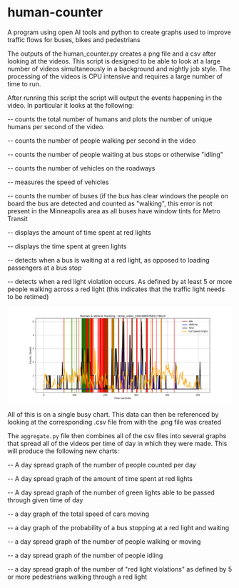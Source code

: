 # human-counter
A program using open AI tools and python to create graphs used to improve traffic flows for buses, bikes and pedestrians

The outputs of the human_counter.py creates a png file and a csv after looking at the videos. This script is designed to be able to look at a large number of videos simultaneously in a background and nightly job style. The processing of the videos is CPU intensive and requires a large number of time to run.

After running this script the script will output the events happening in the video. In particular it looks at the following:

-- counts the total number of humans and plots the number of unique humans per second of the video. 

-- counts the number of people walking per second in the video

-- counts the number of people waiting at bus stops or otherwise "idling"

-- counts the number of vehicles on the roadways

-- measures the speed of vehicles

-- counts the number of buses (if the bus has clear windows the people on board the bus are detected and counted as "walking", this error is not present in the Minneapolis area as all buses have window tints for Metro Transit

-- displays the amount of time spent at red lights

-- displays the time spent at green lights

-- detects when a bus is waiting at a red light, as opposed to loading passengers at a bus stop

-- detects when a red light violation occurs. As defined by at least 5 or more people walking across a red light (this indicates that the traffic light needs to be retimed)

![output graph of a single video processed by the counter script](human_counter.jpeg)



All of this is on a single busy chart. This data can then be referenced by looking at the corresponding .csv file from with the .png file was created

The `aggregate.py` file then combines all of the csv files into several graphs that spread all of the videos per time of day in which they were made. This will produce the following new charts:

-- A day spread graph of the number of people counted per day

-- A day spread graph of the amount of time spent at red lights

-- A day spread graph of the number of green lights able to be passed through given time of day

-- a day graph of the total speed of cars moving

-- a day graph of the probability of a bus stopping at a red light and waiting 

-- a day spread graph of the number of people walking or moving

-- a day spread graph of the number of people idling

-- a day spread graph of the number of "red light violations" as defined by 5 or more pedestrians walking through a red light
